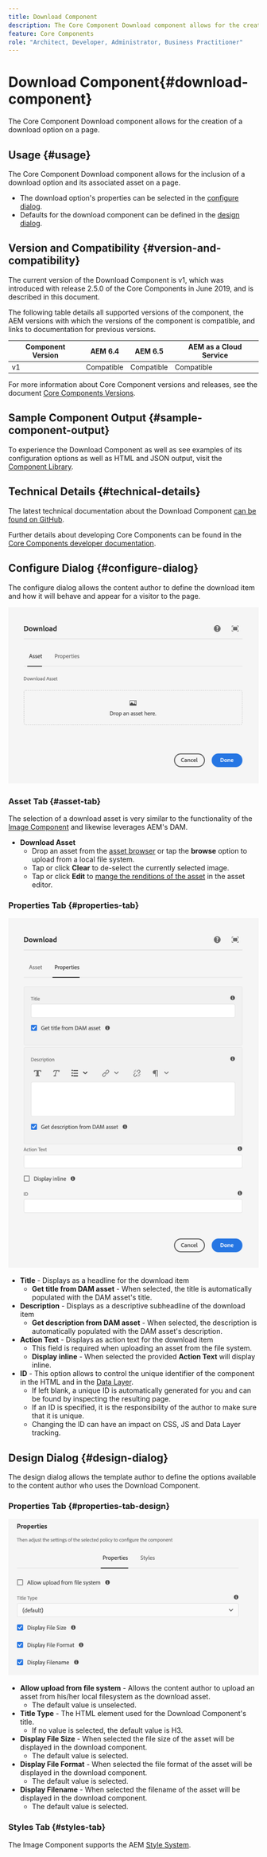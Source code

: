 ```yaml
---
title: Download Component
description: The Core Component Download component allows for the creation of a download option on a page.
feature: Core Components
role: "Architect, Developer, Administrator, Business Practitioner"
---
```


# Download Component{#download-component}

The Core Component Download component allows for the creation of a download option on a page.

## Usage {#usage}

The Core Component Download component allows for the inclusion of a download option and its associated asset on a page.

* The download option's properties can be selected in the [configure dialog](#configure-dialog).
* Defaults for the download component can be defined in the [design dialog](#design-dialog).

## Version and Compatibility {#version-and-compatibility}

The current version of the Download Component is v1, which was introduced with release 2.5.0 of the Core Components in June 2019, and is described in this document.

The following table details all supported versions of the component, the AEM versions with which the versions of the component is compatible, and links to documentation for previous versions.

|Component Version|AEM 6.4|AEM 6.5|AEM as a Cloud Service|
|--- |--- |---|---|
|v1|Compatible|Compatible|Compatible|

For more information about Core Component versions and releases, see the document [Core Components Versions](/help/versions.md).

## Sample Component Output {#sample-component-output}

To experience the Download Component as well as see examples of its configuration options as well as HTML and JSON output, visit the [Component Library](https://adobe.com/go/aem_cmp_library_download).

## Technical Details {#technical-details}

The latest technical documentation about the Download Component [can be found on GitHub](https://adobe.com/go/aem_cmp_tech_download_v1).

Further details about developing Core Components can be found in the [Core Components developer documentation](/help/developing/overview.md).

## Configure Dialog {#configure-dialog}

The configure dialog allows the content author to define the download item and how it will behave and appear for a visitor to the page.

![Asset tab of the Download Component's edit dialog](/help/assets/download-edit-asset.png)

### Asset Tab {#asset-tab}

The selection of a download asset is very similar to the functionality of the [Image Component](image.md) and likewise leverages AEM's DAM.

* **Download Asset**
  * Drop an asset from the [asset browser](https://docs.adobe.com/content/help/en/experience-manager-cloud-service/sites/authoring/fundamentals/environment-tools.html) or tap the **browse** option to upload from a local file system.
  * Tap or click **Clear** to de-select the currently selected image.
  * Tap or click **Edit** to [mange the renditions of the asset](https://docs.adobe.com/content/help/en/experience-manager-cloud-service/assets/manage/manage-digital-assets.html) in the asset editor.

### Properties Tab {#properties-tab}

![Properties tab of the Download Component's edit dialog](/help/assets/download-edit-properties.png)

* **Title** - Displays as a headline for the download item
  * **Get title from DAM asset** - When selected, the title is automatically populated with the DAM asset's title.
* **Description** - Displays as a descriptive subheadline of the download item
  * **Get description from DAM asset** - When selected, the description is automatically populated with the DAM asset's description.
* **Action Text** - Displays as action text for the download item
  * This field is required when uploading an asset from the file system.
  * **Display inline** - When selected the provided **Action Text** will display inline.
* **ID** - This option allows to control the unique identifier of the component in the HTML and in the [Data Layer](/help/developing/data-layer/overview.md).
  * If left blank, a unique ID is automatically generated for you and can be found by inspecting the resulting page.
  * If an ID is specified, it is the responsibility of the author to make sure that it is unique.
  * Changing the ID can have an impact on CSS, JS and Data Layer tracking.

## Design Dialog {#design-dialog}

The design dialog allows the template author to define the options available to the content author who uses the Download Component.

### Properties Tab {#properties-tab-design}

![Design dialog of the Download Component](/help/assets/download-design.png)

* **Allow upload from file system** - Allows the content author to upload an asset from his/her local filesystem as the download asset.
  * The default value is unselected.
* **Title Type** - The HTML element used for the Download Component's title.
  * If no value is selected, the default value is H3.
* **Display File Size** - When selected the file size of the asset will be displayed in the download component.
  * The default value is selected.
* **Display File Format** - When selected the file format of the asset will be displayed in the download component.
  * The default value is selected.
* **Display Filename** - When selected the filename of the asset will be displayed in the download component.
  * The default value is selected.

### Styles Tab {#styles-tab}

The Image Component supports the AEM [Style System](/help/get-started/authoring.md#component-styling).
